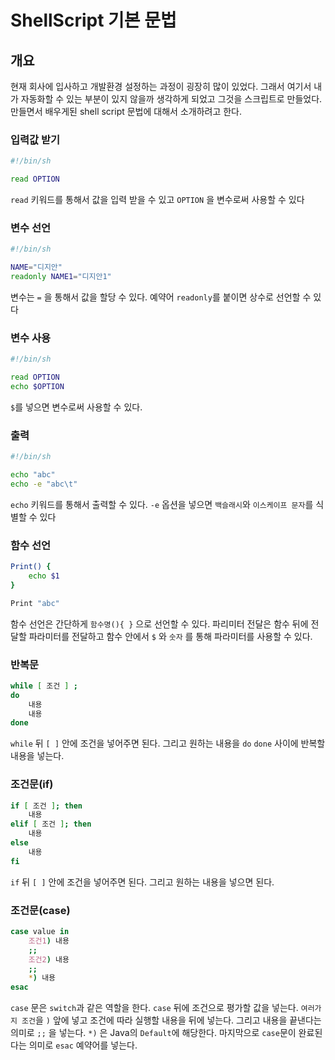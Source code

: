 # ShellScript 기본 문법

## 개요

현재 회사에 입사하고 개발환경 설정하는 과정이 굉장히 많이 있었다. 그래서 여기서 내가 자동화할 수 있는 부분이 있지 않을까 생각하게 되었고 그것을 스크립트로 만들었다. 만들면서 배우게된 shell script 문법에 대해서 소개하려고 한다.

### 입력값 받기

```bash
#!/bin/sh

read OPTION
```

`read`  키워드를 통해서 값을 입력 받을 수 있고 `OPTION` 을 변수로써 사용할 수 있다

### 변수 선언

```bash
#!/bin/sh

NAME="디지안"
readonly NAME1="디지안1"
```

변수는 `=` 을 통해서 값을 할당 수 있다. 예약어 `readonly`를 붙이면 상수로 선언할 수 있다

### 변수 사용

```bash
#!/bin/sh

read OPTION
echo $OPTION
```

`$`를 넣으면 변수로써 사용할 수 있다.

### 출력

```bash
#!/bin/sh

echo "abc"
echo -e "abc\t"
```

`echo` 키워드를 통해서 출력할 수 있다. `-e` 옵션을 넣으면 `백슬래시`와 `이스케이프 문자`를 식별할 수 있다

### 함수 선언

```bash
Print() {
	echo $1
}

Print "abc"
```

함수 선언은 간단하게 `함수명(){ }` 으로 선언할 수 있다. 파리미터 전달은 함수 뒤에 전달할 파라미터를 전달하고 함수 안에서 `$` 와 `숫자` 를 통해 파라미터를 사용할 수 있다.

### 반복문

```bash
while [ 조건 ] ;
do
	내용
	내용
done
```

`while`  뒤 `[ ]`  안에 조건을 넣어주면 된다. 그리고 원하는 내용을 `do` `done` 사이에 반복할 내용을 넣는다.

### 조건문(if)

```bash
if [ 조건 ]; then
	내용
elif [ 조건 ]; then
	내용
else
	내용
fi
```

`if` 뒤 `[ ]` 안에 조건을 넣어주면 된다. 그리고 원하는 내용을 넣으면 된다.

### 조건문(case)

```bash
case value in
	조건1) 내용
	;;
	조건2) 내용
	;;
	*) 내용
esac
```

`case` 문은 `switch`과 같은 역할을 한다. `case` 뒤에 조건으로 평가할 값을 넣는다. `여러가지 조건`을 `)` 앞에 넣고 조건에 따라 실행할 내용을 뒤에 넣는다. 그리고 내용을 끝낸다는 의미로 `;;` 을 넣는다. `*)` 은 Java의 `Default`에 해당한다. 마지막으로 `case`문이 완료된다는 의미로 `esac` 예약어를 넣는다.
